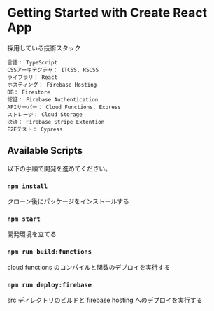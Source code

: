 # Getting Started with Create React App

採用している技術スタック

```
言語： TypeScript
CSSアーキテクチャ： ITCSS, RSCSS
ライブラリ： React
ホスティング： Firebase Hosting
DB： Firestore
認証： Firebase Authentication
APIサーバー： Cloud Functions, Express
ストレージ： Cloud Storage
決済： Firebase Stripe Extention
E2Eテスト： Cypress
```

## Available Scripts

以下の手順で開発を進めてください。

### `npm install`

クローン後にパッケージをインストールする

### `npm start`

開発環境を立てる

### `npm run build:functions`

cloud functions のコンパイルと関数のデプロイを実行する

### `npm run deploy:firebase`

src ディレクトリのビルドと firebase hosting へのデプロイを実行する
